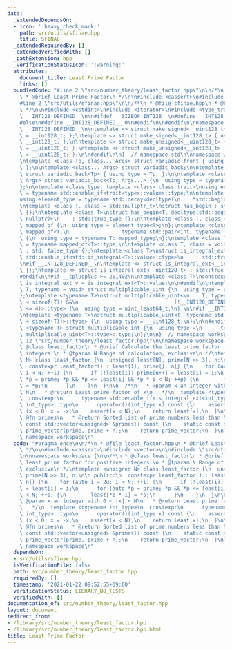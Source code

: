 ```yaml
---
data:
  _extendedDependsOn:
  - icon: ':heavy_check_mark:'
    path: src/utils/sfinae.hpp
    title: SFINAE
  _extendedRequiredBy: []
  _extendedVerifiedWith: []
  _pathExtension: hpp
  _verificationStatusIcon: ':warning:'
  attributes:
    document_title: Least Prime Factor
    links: []
  bundledCode: "#line 2 \"src/number_theory/least_factor.hpp\"\n\n/*\n * @file least_factor.hpp\n\
    \ * @brief Least Prime Factor\n */\n\n#include <cassert>\n#include <vector>\n\n\
    #line 2 \"src/utils/sfinae.hpp\"\n\n/**\n * @file sfinae.hpp\n * @brief SFINAE\n\
    \ */\n\n#include <cstdint>\n#include <iterator>\n#include <type_traits>\n\n#ifndef\
    \ __INT128_DEFINED__\n\n#ifdef __SIZEOF_INT128__\n#define __INT128_DEFINED__ 1\n\
    #else\n#define __INT128_DEFINED__ 0\n#endif\n\n#endif\n\nnamespace std {\n\n#if\
    \ __INT128_DEFINED__\n\ntemplate <> struct make_signed<__uint128_t> { using type\
    \ = __int128_t; };\ntemplate <> struct make_signed<__int128_t> { using type =\
    \ __int128_t; };\n\ntemplate <> struct make_unsigned<__uint128_t> { using type\
    \ = __uint128_t; };\ntemplate <> struct make_unsigned<__int128_t> { using type\
    \ = __uint128_t; };\n\n#endif\n\n}  // namespace std\n\nnamespace workspace {\n\
    \ntemplate <class Tp, class... Args> struct variadic_front { using type = Tp;\
    \ };\n\ntemplate <class... Args> struct variadic_back;\n\ntemplate <class Tp>\
    \ struct variadic_back<Tp> { using type = Tp; };\n\ntemplate <class Tp, class...\
    \ Args> struct variadic_back<Tp, Args...> {\n  using type = typename variadic_back<Args...>::type;\n\
    };\n\ntemplate <class type, template <class> class trait>\nusing enable_if_trait_type\
    \ = typename std::enable_if<trait<type>::value>::type;\n\ntemplate <class Container>\n\
    using element_type = typename std::decay<decltype(\n    *std::begin(std::declval<Container&>()))>::type;\n\
    \ntemplate <class T, class = std::nullptr_t>\nstruct has_begin : std::false_type\
    \ {};\n\ntemplate <class T>\nstruct has_begin<T, decltype(std::begin(std::declval<T>()),\
    \ nullptr)>\n    : std::true_type {};\n\ntemplate <class T, class = int> struct\
    \ mapped_of {\n  using type = element_type<T>;\n};\ntemplate <class T>\nstruct\
    \ mapped_of<T,\n                 typename std::pair<int, typename T::mapped_type>::first_type>\
    \ {\n  using type = typename T::mapped_type;\n};\ntemplate <class T> using mapped_type\
    \ = typename mapped_of<T>::type;\n\ntemplate <class T, class = void> struct is_integral_ext\
    \ : std::false_type {};\ntemplate <class T>\nstruct is_integral_ext<\n    T, typename\
    \ std::enable_if<std::is_integral<T>::value>::type>\n    : std::true_type {};\n\
    \n#if __INT128_DEFINED__\n\ntemplate <> struct is_integral_ext<__int128_t> : std::true_type\
    \ {};\ntemplate <> struct is_integral_ext<__uint128_t> : std::true_type {};\n\n\
    #endif\n\n#if __cplusplus >= 201402\n\ntemplate <class T>\nconstexpr static bool\
    \ is_integral_ext_v = is_integral_ext<T>::value;\n\n#endif\n\ntemplate <typename\
    \ T, typename = void> struct multiplicable_uint {\n  using type = uint_least32_t;\n\
    };\ntemplate <typename T>\nstruct multiplicable_uint<\n    T, typename std::enable_if<(2\
    \ < sizeof(T)) &&\n                               (!__INT128_DEFINED__ || sizeof(T)\
    \ <= 4)>::type> {\n  using type = uint_least64_t;\n};\n\n#if __INT128_DEFINED__\n\
    \ntemplate <typename T>\nstruct multiplicable_uint<T, typename std::enable_if<(4\
    \ < sizeof(T))>::type> {\n  using type = __uint128_t;\n};\n\n#endif\n\ntemplate\
    \ <typename T> struct multiplicable_int {\n  using type =\n      typename std::make_signed<typename\
    \ multiplicable_uint<T>::type>::type;\n};\n\n}  // namespace workspace\n#line\
    \ 12 \"src/number_theory/least_factor.hpp\"\n\nnamespace workspace {\n\n/*\n *\
    \ @class least_factor\n * @brief Calculate the least prime factor for positive\
    \ integers.\n * @tparam N Range of calculation, exclusive\n */\ntemplate <unsigned\
    \ N> class least_factor {\n  unsigned least[N], prime[N >> 3], n;\n\n public:\n\
    \  constexpr least_factor() : least{1}, prime{}, n{} {\n    for (auto i = 2u;\
    \ i < N; ++i) {\n      if (!least[i]) prime[n++] = least[i] = i;\n      for (auto\
    \ *p = prime; *p && *p <= least[i] && *p * i < N; ++p) {\n        least[*p * i]\
    \ = *p;\n      }\n    }\n  }\n\n  /*\n   * @param x an integer with 0 < |x| <\
    \ N\n   * @return Least prime factor of x\n   */\n  template <typename int_type>\n\
    \  constexpr\n      typename std::enable_if<is_integral_ext<int_type>::value,\
    \ int_type>::type\n      operator()(int_type x) const {\n    assert(x);\n    if\
    \ (x < 0) x = -x;\n    assert(x < N);\n    return least[x];\n  }\n\n  /*\n   *\
    \ @fn primes\n   * @return Sorted list of prime numbers less than N\n   */\n \
    \ const std::vector<unsigned> &primes() const {\n    static const std::vector<unsigned>\
    \ prime_vector(prime, prime + n);\n    return prime_vector;\n  }\n};\n\n}  //\
    \ namespace workspace\n"
  code: "#pragma once\n\n/*\n * @file least_factor.hpp\n * @brief Least Prime Factor\n\
    \ */\n\n#include <cassert>\n#include <vector>\n\n#include \"src/utils/sfinae.hpp\"\
    \n\nnamespace workspace {\n\n/*\n * @class least_factor\n * @brief Calculate the\
    \ least prime factor for positive integers.\n * @tparam N Range of calculation,\
    \ exclusive\n */\ntemplate <unsigned N> class least_factor {\n  unsigned least[N],\
    \ prime[N >> 3], n;\n\n public:\n  constexpr least_factor() : least{1}, prime{},\
    \ n{} {\n    for (auto i = 2u; i < N; ++i) {\n      if (!least[i]) prime[n++]\
    \ = least[i] = i;\n      for (auto *p = prime; *p && *p <= least[i] && *p * i\
    \ < N; ++p) {\n        least[*p * i] = *p;\n      }\n    }\n  }\n\n  /*\n   *\
    \ @param x an integer with 0 < |x| < N\n   * @return Least prime factor of x\n\
    \   */\n  template <typename int_type>\n  constexpr\n      typename std::enable_if<is_integral_ext<int_type>::value,\
    \ int_type>::type\n      operator()(int_type x) const {\n    assert(x);\n    if\
    \ (x < 0) x = -x;\n    assert(x < N);\n    return least[x];\n  }\n\n  /*\n   *\
    \ @fn primes\n   * @return Sorted list of prime numbers less than N\n   */\n \
    \ const std::vector<unsigned> &primes() const {\n    static const std::vector<unsigned>\
    \ prime_vector(prime, prime + n);\n    return prime_vector;\n  }\n};\n\n}  //\
    \ namespace workspace\n"
  dependsOn:
  - src/utils/sfinae.hpp
  isVerificationFile: false
  path: src/number_theory/least_factor.hpp
  requiredBy: []
  timestamp: '2021-01-22 09:52:55+09:00'
  verificationStatus: LIBRARY_NO_TESTS
  verifiedWith: []
documentation_of: src/number_theory/least_factor.hpp
layout: document
redirect_from:
- /library/src/number_theory/least_factor.hpp
- /library/src/number_theory/least_factor.hpp.html
title: Least Prime Factor
---
```

